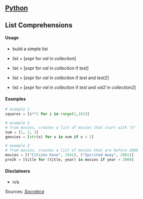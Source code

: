 ## [Python](.\python.html)
## List Comprehensions

#### Usage

* build a simple list

* list = [_expr_ for _val_ in _collection_]
* list = [_expr_ for _val_ in _collection_ if _test_]
* list = [_expr_ for _val_ in _collection_ if _test_ and _test2_]
* list = [_expr_ for _val_ in _collection_ if _test_ and _val2_ in _collection2_]

#### Examples

```python
# example 1
squares = [i**2 for i in range(1,101)]

# example 2
# from movies, creates a list of movies that start with "G"
num = [1, 2, 3]
gmovies = [str(x) for x in num if x < 2]

# example 3
# from movies, creates a list of movies that are before 2000
movies = [("Citizen Kane", 1941), ("Spirited Away", 2001)]
pre2k = [title for (title, year) in movies if year < 2000]
```

#### Disclaimers

* n/a

Sources: [_Socratica_](./sources.html)